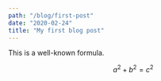 ```yaml
---
path: "/blog/first-post"
date: "2020-02-24"
title: "My first blog post"
---
```


This is a well-known formula.

$$ a^2 + b^2 = c^2 $$